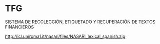 # TFG
SISTEMA DE RECOLECCIÓN, ETIQUETADO Y RECUPERACIÓN DE TEXTOS FINANCIEROS

http://lcl.uniroma1.it/nasari/files/NASARI_lexical_spanish.zip
